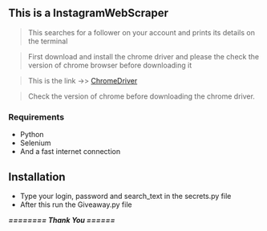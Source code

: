 ## This is a InstagramWebScraper

> This searches for a follower on your account and prints its details on the terminal

> First download and install the chrome driver and please the check the version of chrome browser before downloading it

> This is the link ->> [ChromeDriver](https://chromedriver.chromium.org/)

> Check the version of chrome before downloading the chrome driver.

### Requirements

- Python
- Selenium
- And a fast internet connection

## Installation

- Type your login, password and search_text in the secrets.py file
- After this run the Giveaway.py file

**_======== Thank You ======_**
